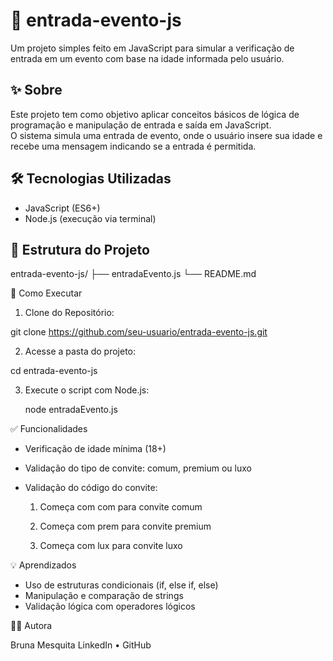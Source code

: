 # 🎫 entrada-evento-js

Um projeto simples feito em JavaScript para simular a verificação de entrada em um evento com base na idade informada pelo usuário.

## ✨ Sobre

Este projeto tem como objetivo aplicar conceitos básicos de lógica de programação e manipulação de entrada e saída em JavaScript.  
O sistema simula uma entrada de evento, onde o usuário insere sua idade e recebe uma mensagem indicando se a entrada é permitida.

## 🛠️ Tecnologias Utilizadas

- JavaScript (ES6+)
- Node.js (execução via terminal)

## 📁 Estrutura do Projeto

entrada-evento-js/
├── entradaEvento.js
└── README.md

🚀 Como Executar

1. Clone do Repositório:

git clone https://github.com/seu-usuario/entrada-evento-js.git

2. Acesse a pasta do projeto:

cd entrada-evento-js

3. Execute o script com Node.js:

    node entradaEvento.js

✅ Funcionalidades

- Verificação de idade mínima (18+)

- Validação do tipo de convite: comum, premium ou luxo

- Validação do código do convite:

    1. Começa com com para convite comum

    2. Começa com prem para convite premium

    3. Começa com lux para convite luxo

💡 Aprendizados

- Uso de estruturas condicionais (if, else if, else)
- Manipulação e comparação de strings
- Validação lógica com operadores lógicos

👩‍💻 Autora

Bruna Mesquita
LinkedIn • GitHub 
